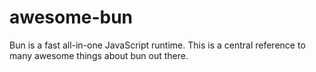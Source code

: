 # awesome-bun
Bun is a fast all-in-one JavaScript runtime. This is a central reference to many awesome things about bun out there. 
